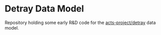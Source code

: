 # Detray Data Model

Repository holding some early R&amp;D code for the
[acts-project/detray](https://github.com/acts-project/detray) data model.
